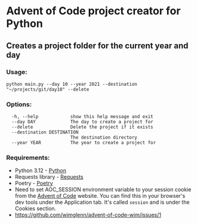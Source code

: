 # Advent of Code project creator for Python

## Creates a project folder for the current year and day

### Usage:

```
python main.py --day 10 --year 2021 --destination "~/projects/git/day10" --delete  
```

### Options:

``` options:
  -h, --help            show this help message and exit
  --day DAY             The day to create a project for
  --delete              Delete the project if it exists
  --destination DESTINATION
                        The destination directory
  --year YEAR           The year to create a project for
```

### Requirements:

- Python 3.12 - [Python](https://www.python.org/downloads/)
- Requests library - [Requests](https://docs.python-requests.org/en/latest/user/install/#install)
- Poetry - [Poetry](https://python-poetry.org/docs/#installation)
- Need to set AOC_SESSION environment variable to your session cookie from the [Advent of Code](https://adventofcode.com/) website. You can find this in your browser's dev tools
  under the Application tab. It's called `session` and is under the Cookies section.
- https://github.com/wimglenn/advent-of-code-wim/issues/1
